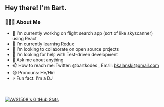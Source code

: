 <h2> Hey there! I'm Bart.</h2>

<h3> 👨🏻‍💻 About Me </h3>

- 🔭 I’m currently working on flight search app (sort of like skyscanner) using React
- 🌱 I’m currently learning Redux
- 👯 I’m looking to collaborate on open source projects
- 🤔 I’m looking for help with Test-driven development
- 💬 Ask me about anything
- 📫 How to reach me: Twitter: @bartkodes , Email: bkalanski@gmail.com
- 😄 Pronouns: He/Him
- ⚡ Fun fact: I'm a DJ

<br/>

[![AVS1508's GitHub Stats](https://github-readme-stats.vercel.app/api?username=bartkalanski&show_icons=true)](https://github.com/bartkalanski)
